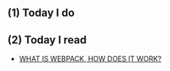 ## (1) Today I do

## (2) Today I read

- [WHAT IS WEBPACK, HOW DOES IT WORK?](https://www.youtube.com/watch?v=GU-2T7k9NfI)

